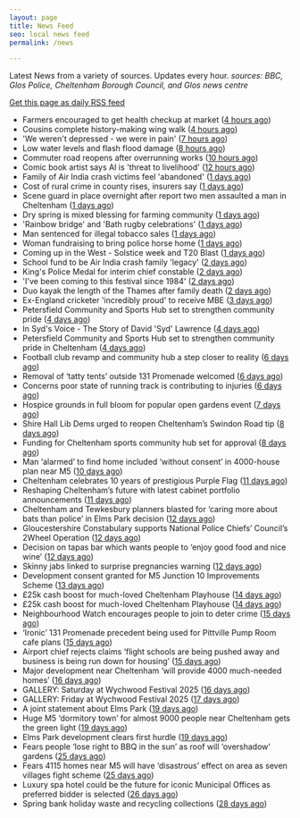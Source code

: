 ```yaml
---
layout: page
title: News Feed
seo: local news feed
permalink: /news

---
```


Latest News from a variety of sources. Updates every hour.
_sources: BBC, Glos Police, Cheltenham Borough Council, and Glos news centre_

[Get this page as daily RSS feed](/daily.rss)

<!-- news_marker starts -->
- Farmers encouraged to get health checkup at market ([4 hours ago](https://www.bbc.com/news/articles/c5yxyye6rglo))
- Cousins complete history-making wing walk ([4 hours ago](https://www.bbc.com/news/articles/czxw6npq667o))
- 'We weren't depressed - we were in pain' ([7 hours ago](https://www.bbc.com/news/articles/cvgv27g4wjno))
- Low water levels and flash flood damage ([8 hours ago](https://www.bbc.com/news/articles/cn5krq5pgldo))
- Commuter road reopens after overrunning works ([10 hours ago](https://www.bbc.com/news/articles/c78n5zl514lo))
- Comic book artist says AI is 'threat to livelihood' ([12 hours ago](https://www.bbc.com/news/articles/cjrnr779z2lo))
- Family of Air India crash victims feel 'abandoned' ([1 days ago](https://www.bbc.com/news/articles/c5y0lwreg9qo))
- Cost of rural crime in county rises, insurers say ([1 days ago](https://www.bbc.com/news/articles/cje7e8lqvj0o))
- Scene guard in place overnight after report two men assaulted a man in Cheltenham ([1 days ago](https://gloucesternewscentre.co.uk/scene-guard-in-place-overnight-after-report-two-men-assaulted-a-man-in-cheltenham/))
- Dry spring is mixed blessing for farming community ([1 days ago](https://www.bbc.com/news/articles/c8d1vglgj9zo))
- 'Rainbow bridge' and 'Bath rugby celebrations' ([1 days ago](https://www.bbc.com/news/articles/cx2e29jqllgo))
- Man sentenced for illegal tobacco sales ([1 days ago](https://gloucesternewscentre.co.uk/man-sentenced-for-illegal-tobacco-sales/))
- Woman fundraising to bring police horse home ([1 days ago](https://www.bbc.com/news/articles/c1ld0n474llo))
- Coming up in the West - Solstice week and T20 Blast ([1 days ago](https://www.bbc.com/news/articles/c4g3nze858lo))
- School fund to be Air India crash family 'legacy' ([2 days ago](https://www.bbc.com/news/articles/c5y5ygl2g31o))
- King's Police Medal for interim chief constable ([2 days ago](https://www.bbc.com/news/articles/c39x9jz8ez1o))
- 'I've been coming to this festival since 1984' ([2 days ago](https://www.bbc.com/news/articles/clyny53kdg4o))
- Duo kayak the length of the Thames after family death ([2 days ago](https://www.bbc.com/news/articles/c79ep5dqpd3o))
- Ex-England cricketer 'incredibly proud' to receive MBE ([3 days ago](https://www.bbc.com/news/articles/cql2qnr0kveo))
- Petersfield Community and Sports Hub set to strengthen community pride ([4 days ago](https://gloucesternewscentre.co.uk/petersfield-community-and-sports-hub-set-to-strengthen-community-pride/))
- In Syd's Voice - The Story of David 'Syd' Lawrence ([4 days ago](https://www.bbc.co.uk/sounds/play/p0lj4vvq))
- Petersfield Community and Sports Hub set to strengthen community pride in Cheltenham ([4 days ago](https://www.cheltenham.gov.uk/news/article/3020/petersfield_community_and_sports_hub_set_to_strengthen_community_pride_in_cheltenham))
- Football club revamp and community hub a step closer to reality ([6 days ago](https://gloucesternewscentre.co.uk/football-club-revamp-and-community-hub-a-step-closer-to-reality/))
- Removal of ‘tatty tents’ outside 131 Promenade welcomed ([6 days ago](https://gloucesternewscentre.co.uk/removal-of-tatty-tents-outside-131-promenade-welcomed/))
- Concerns poor state of running track is contributing to injuries ([6 days ago](https://gloucesternewscentre.co.uk/concerns-poor-state-of-running-track-is-contributing-to-injuries/))
- Hospice grounds in full bloom for popular open gardens event ([7 days ago](https://gloucesternewscentre.co.uk/hospice-grounds-in-full-bloom-for-popular-open-gardens-event/))
- Shire Hall Lib Dems urged to reopen Cheltenham’s Swindon Road tip ([8 days ago](https://gloucesternewscentre.co.uk/shire-hall-lib-dems-urged-to-reopen-cheltenhams-swindon-road-tip/))
- Funding for Cheltenham sports community hub set for approval ([8 days ago](https://gloucesternewscentre.co.uk/funding-for-cheltenham-sports-community-hub-set-for-approval/))
- Man ‘alarmed’ to find home included ‘without consent’ in 4000-house plan near M5 ([10 days ago](https://gloucesternewscentre.co.uk/man-alarmed-to-find-home-included-without-consent-in-4000-house-plan-near-m5/))
- Cheltenham celebrates 10 years of prestigious Purple Flag ([11 days ago](https://www.cheltenham.gov.uk/news/article/3019/cheltenham_celebrates_10_years_of_prestigious_purple_flag))
- Reshaping Cheltenham’s future with latest cabinet portfolio announcements ([11 days ago](https://www.cheltenham.gov.uk/news/article/3018/reshaping_cheltenhams_future_with_latest_cabinet_portfolio_announcements))
- Cheltenham and Tewkesbury planners blasted for ‘caring more about bats than police’ in Elms Park decision ([12 days ago](https://gloucesternewscentre.co.uk/cheltenham-and-tewkesbury-planners-blasted-for-caring-more-about-bats-than-police-in-elms-park-decision/))
- Gloucestershire Constabulary supports National Police Chiefs’ Council’s 2Wheel Operation ([12 days ago](https://gloucesternewscentre.co.uk/gloucestershire-constabulary-supports-national-police-chiefs-councils-2wheel-operation/))
- Decision on tapas bar which wants people to ‘enjoy good food and nice wine’ ([12 days ago](https://gloucesternewscentre.co.uk/decision-on-tapas-bar-which-wants-people-to-enjoy-good-food-and-nice-wine/))
- Skinny jabs linked to surprise pregnancies warning ([12 days ago](https://www.bbc.co.uk/sounds/play/p0lgh4cd))
- Development consent granted for M5 Junction 10 Improvements Scheme ([13 days ago](https://gloucesternewscentre.co.uk/development-consent-granted-for-m5-junction-10-improvements-scheme/))
- £25k cash boost for much-loved Cheltenham Playhouse ([14 days ago](https://gloucesternewscentre.co.uk/25k-cash-boost-for-much-loved-cheltenham-playhouse/))
- £25k cash boost for much-loved Cheltenham Playhouse ([14 days ago](https://www.cheltenham.gov.uk/news/article/3017/25k_cash_boost_for_much-loved_cheltenham_playhouse))
- Neighbourhood Watch encourages people to join to deter crime ([15 days ago](https://gloucesternewscentre.co.uk/neighbourhood-watch-encourages-people-to-join-to-deter-crime/))
- ‘Ironic’ 131 Promenade precedent being used for Pittville Pump Room cafe plans ([15 days ago](https://gloucesternewscentre.co.uk/ironic-131-promenade-precedent-being-used-for-pittville-pump-room-cafe-plans/))
- Airport chief rejects claims ‘flight schools are being pushed away and business is being run down for housing’ ([15 days ago](https://gloucesternewscentre.co.uk/airport-chief-rejects-claims-flight-schools-are-being-pushed-away-and-business-is-being-run-down-for-housing/))
- Major development near Cheltenham ‘will provide 4000 much-needed homes’ ([16 days ago](https://gloucesternewscentre.co.uk/major-development-near-cheltenham-will-provide-4000-much-needed-homes/))
- GALLERY: Saturday at Wychwood Festival 2025 ([16 days ago](https://gloucesternewscentre.co.uk/gallery-saturday-at-wychwood-festival-2025/))
- GALLERY: Friday at Wychwood Festival 2025 ([17 days ago](https://gloucesternewscentre.co.uk/gallery-friday-at-wychwood-festival-2025/))
- A joint statement about Elms Park ([19 days ago](https://www.cheltenham.gov.uk/news/article/3015/a_joint_statement_about_elms_park))
- Huge M5 ‘dormitory town’ for almost 9000 people near Cheltenham gets the green light ([19 days ago](https://gloucesternewscentre.co.uk/huge-m5-dormitory-town-for-almost-9000-people-near-cheltenham-gets-the-green-light/))
- Elms Park development clears first hurdle ([19 days ago](https://gloucesternewscentre.co.uk/elms-park-development-clears-first-hurdle/))
- Fears people ‘lose right to BBQ in the sun’ as roof will ‘overshadow’ gardens ([25 days ago](https://gloucesternewscentre.co.uk/fears-people-lose-right-to-bbq-in-the-sun-as-roof-will-overshadow-gardens/))
- Fears 4115 homes near M5 will have ‘disastrous’ effect on area as seven villages fight scheme ([25 days ago](https://gloucesternewscentre.co.uk/fears-4115-homes-near-m5-will-have-disastrous-effect-on-area-as-seven-villages-fight-scheme/))
- Luxury spa hotel could be the future for iconic Municipal Offices as preferred bidder is selected ([26 days ago](https://www.cheltenham.gov.uk/news/article/3014/luxury_spa_hotel_could_be_the_future_for_iconic_municipal_offices_as_preferred_bidder_is_selected))
- Spring bank holiday waste and recycling collections ([28 days ago](https://www.cheltenham.gov.uk/news/article/3013/spring_bank_holiday_waste_and_recycling_collections))

<!-- news_marker ends -->
